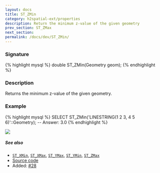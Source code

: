 ```yaml
---
layout: docs
title: ST_ZMin
category: h2spatial-ext/properties
description: Return the minimum z-value of the given geometry
prev_section: ST_ZMax
next_section:
permalink: /docs/dev/ST_ZMin/
---
```


### Signature

{% highlight mysql %}
double ST_ZMin(Geometry geom);
{% endhighlight %}

### Description

Returns the minimum z-value of the given geometry.

### Example

{% highlight mysql %}
SELECT ST_ZMin('LINESTRING(1 2 3, 4 5 6)'::Geometry);
-- Answer:    3.0
{% endhighlight %}

<img class="displayed" src="../ST_ZMin.png"/>

##### See also

* [`ST_XMin`](../ST_XMin), [`ST_XMax`](../ST_XMax), [`ST_YMax`](../ST_YMax), [`ST_YMin`](../ST_YMin), [`ST_ZMax`](../ST_ZMax)
* <a href="https://github.com/irstv/H2GIS/blob/master/h2spatial-ext/src/main/java/org/h2gis/h2spatialext/function/spatial/properties/ST_ZMin.java" target="_blank">Source code</a>
* Added: <a href="https://github.com/irstv/H2GIS/pull/28" target="_blank">#28</a>
